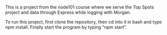 This is a project from the node101 course where we serve the Top Spots project and data through Express while logging with Morgan.

To run this project, first clone the repository, then cd into it in bash and type npm install. Finally start the program by typing "npm start".